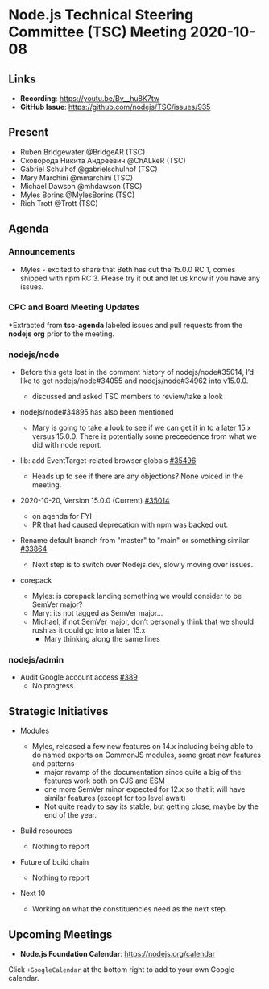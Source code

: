 # Node.js Technical Steering Committee (TSC) Meeting 2020-10-08

## Links

* **Recording**:  <https://youtu.be/Bv__hu8K7tw>
* **GitHub Issue**: <https://github.com/nodejs/TSC/issues/935>

## Present

* Ruben Bridgewater @BridgeAR (TSC)
* Сковорода Никита Андреевич @ChALkeR (TSC)
* Gabriel Schulhof @gabrielschulhof (TSC)
* Mary Marchini @mmarchini (TSC)
* Michael Dawson @mhdawson (TSC)
* Myles Borins @MylesBorins (TSC)
* Rich Trott @Trott (TSC)

## Agenda

### Announcements

* Myles - excited to share that Beth has cut the 15.0.0 RC 1, comes shipped with npm RC 3.
  Please try it out and let us know if you have any issues.

### CPC and Board Meeting Updates

\*Extracted from **tsc-agenda** labeled issues and pull requests from the **nodejs org** prior to the meeting.

### nodejs/node

* Before this gets lost in the comment history of nodejs/node#35014, I’d like to get
  nodejs/node#34055 and nodejs/node#34962 into v15.0.0.
  * discussed and asked TSC members to review/take a look

* nodejs/node#34895 has also been mentioned
  * Mary is going to take a look to see if we can get it in to a later 15.x versus 15.0.0.
    There is potentially some preceedence from what we did with node report.

* lib: add EventTarget-related browser globals [#35496](https://github.com/nodejs/node/pull/35496)
  * Heads up to see if there are any objections? None voiced in the meeting.

* 2020-10-20, Version 15.0.0 (Current) [#35014](https://github.com/nodejs/node/pull/35014)
  * on agenda for FYI
  * PR that had caused deprecation with npm was backed out.

* Rename default branch from "master" to "main" or something similar [#33864](https://github.com/nodejs/node/issues/33864)
  * Next step is to switch over Nodejs.dev, slowly moving over issues.

* corepack
  * Myles: is corepack landing something we would consider to be SemVer major?
  * Mary: its not tagged as SemVer major...
  * Michael, if not SemVer major, don’t personally think that we should rush as it
    could go into a later 15.x
    * Mary thinking along the same lines

### nodejs/admin

* Audit Google account access [#389](https://github.com/nodejs/admin/issues/389)
  * No progress.

## Strategic Initiatives

* Modules
  * Myles, released a few new features on 14.x including being able to do named exports on
    CommonJS modules, some great new features and patterns
    * major revamp of the documentation since quite a big of the features work both on CJS and
      ESM
    * one more SemVer minor expected for 12.x so that it will have similar features (except for top
      level await)
    * Not quite ready to say its stable, but getting close, maybe by the end of the year.

* Build resources
  * Nothing to report

* Future of build chain
  * Nothing to report

* Next 10
  * Working on what the constituencies need as the next step.

## Upcoming Meetings

* **Node.js Foundation Calendar**: <https://nodejs.org/calendar>

Click `+GoogleCalendar` at the bottom right to add to your own Google calendar.
